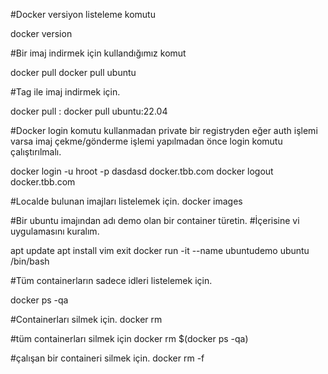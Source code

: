 #Docker versiyon listeleme komutu

docker version

#Bir imaj indirmek için kullandığımız komut

docker pull <imagename>
docker pull ubuntu

#Tag ile imaj indirmek için.

docker pull <imagename>:<tag>
docker pull ubuntu:22.04

#Docker login komutu kullanmadan private bir registryden eğer auth işlemi varsa imaj çekme/gönderme işlemi yapılmadan önce login komutu çalıştırılmalı.

docker login -u hroot -p dasdasd docker.tbb.com
docker logout docker.tbb.com


#Localde bulunan imajları listelemek için.
docker images


#Bir ubuntu imajından adı demo olan bir container türetin.
#İçerisine vi uygulamasını kuralım.

apt update
apt install vim
exit
docker run -it --name ubuntudemo ubuntu /bin/bash

#Tüm containerların sadece idleri listelemek için.

docker ps -qa

#Containerları silmek için.
docker rm <containerid>

#tüm containerları silmek için
docker rm $(docker ps -qa)

#çalışan bir containeri silmek için.
docker rm <containerid> -f



